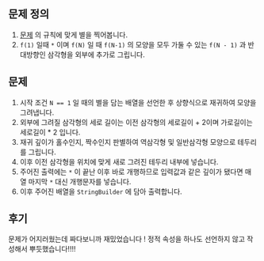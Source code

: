 ## 문제 정의

1. [문제](https://www.acmicpc.net/problem/10993) 의 규칙에 맞게 별을 찍어봅니다.
2. `f(1)` 일때 `*` 이며 `f(N)` 일 때 `f(N-1)` 의 모양을 모두 가둘 수 있는 `f(N - 1)` 과 반대방향인 삼각형을 외부에 추가로 그립니다.

## 문제

1. 시작 조건 `N == 1` 일 때의 별을 담는 배열을 선언한 후 상향식으로 재귀하여 모양을 그려냅니다.
2. 외부에 그려질 삼각형의 세로 길이는 이전 삼각형의 세로길이 + 2이며 가로길이는 세로길이 * 2 입니다.
3. 재귀 깊이가 홀수인지, 짝수인지 판별하여 역삼각형 및 일반삼각형 모양으로 테두리를 그립니다.
4. 이후 이전 삼각형을 위치에 맞게 새로 그려진 테두리 내부에 넣습니다.
5. 주어진 출력에는 `*` 이 끝난 이후 바로 개행하므로 입력값과 같은 깊이가 됐다면 매 열 마지막 `*` 대신 개행문자를 넣습니다.
6. 이후 주어진 배열을 `StringBuilder` 에 담아 출력합니다.

## 후기
문제가 어지러웠는데 짜다보니까 재밌었습니다 ! 정적 속성을 하나도 선언하지 않고 작성해서 뿌듯했습니다!!!!
